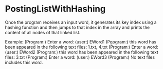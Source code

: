 # PostingListWithHashing
Once the program receives an input word, it generates its key index using a hashing function and then jumps to that index in the array and prints the content of all nodes of that linked list.

Example:
(Program:) Enter a word: (user:) EWord1 (Pgogram:) this word has been appeared in the following text files: 1.txt, 4.txt
(Program:) Enter a word: (user:) EWord2 (Program:) this word has been appeared in the following text files: 3.txt
(Program:) Enter a word: (user:) EWord3 (Program:) No text files includes this word.

